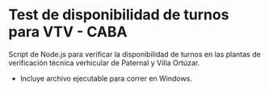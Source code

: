 # Test de disponibilidad de turnos para VTV - CABA

Script de Node.js para verificar la disponibilidad de turnos en las plantas de verificación técnica verhicular de Paternal y Villa Ortúzar.

- Incluye archivo ejecutable para correr en Windows.

